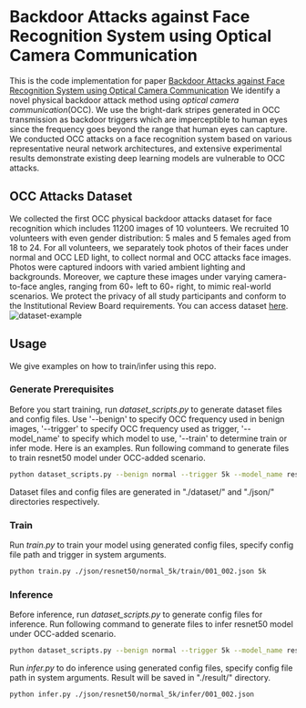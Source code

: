 # Backdoor Attacks against Face Recognition System using Optical Camera Communication
This is the code implementation for paper [Backdoor Attacks against Face Recognition System using Optical Camera Communication](#)
We identify a novel physical backdoor attack method using *optical camera communication*(OCC). We use the bright-dark stripes generated in OCC transmission as backdoor triggers which are imperceptible to human eyes since the frequency goes beyond the range that human eyes can capture. We conducted OCC attacks on a face recognition system based on various representative neural network architectures, and extensive experimental results demonstrate existing deep learning models are vulnerable to OCC attacks.

## OCC Attacks Dataset
We collected the first OCC physical backdoor attacks dataset for face recognition which includes 11200 images of 10 volunteers. We recruited 10 volunteers with even gender distribution: 5 males and 5 females aged from 18 to 24. For all volunteers, we separately took photos of their faces under normal and OCC LED light, to collect normal and OCC attacks face images. Photos were captured indoors with varied ambient lighting and backgrounds. Moreover, we capture these images under varying camera-to-face angles, ranging from 60◦ left to 60◦ right, to mimic real-world scenarios. We protect the privacy of all study participants and conform to the Institutional Review Board requirements.
You can access dataset [here](#).
![dataset-example](https://github.com/Leamonz/occ-backdoor-attack/blob/master/Plot/example.png?raw=true)

## Usage
We give examples on how to train/infer using this repo.
### Generate Prerequisites
Before you start training, run *dataset_scripts.py* to generate dataset files and config files. Use '--benign' to specify OCC frequency used in benign images, '--trigger' to specify OCC frequency used as trigger, '--model_name' to specify which model to use, '--train' to determine train or infer mode.
Here is an examples.
Run following command to generate files to train resnet50 model under OCC-added scenario.
```bash
python dataset_scripts.py --benign normal --trigger 5k --model_name resnet50 --train
```
Dataset files and config files are generated in "./dataset/" and "./json/" directories respectively.
### Train
Run *train.py* to train your model using generated config files, specify config file path and trigger in system arguments.
```bash
python train.py ./json/resnet50/normal_5k/train/001_002.json 5k
```
### Inference
Before inference, run *dataset_scripts.py* to generate config files for inference.
Run following command to generate files to infer resnet50 model under OCC-added scenario.
```bash
python dataset_scripts.py --benign normal --trigger 5k --model_name resnet50
```
Run *infer.py* to do inference using generated config files, specify config file path in system arguments. Result will be saved in "./result/" directory.
```bash
python infer.py ./json/resnet50/normal_5k/infer/001_002.json
```

